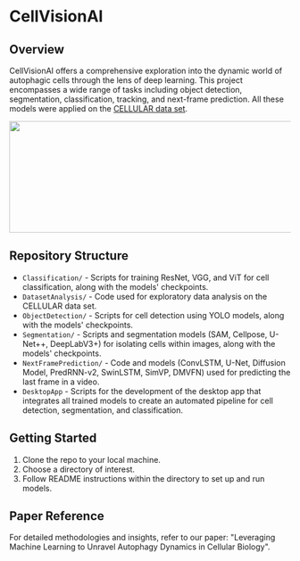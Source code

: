 # CellVisionAI

## Overview
CellVisionAI offers a comprehensive exploration into the dynamic world of autophagic cells through the lens of deep learning. This project encompasses a wide range of tasks including object detection, segmentation, classification, tracking, and next-frame prediction. All these models were applied on the [CELLULAR data set](https://zenodo.org/records/7503365).

<img src="https://drive.google.com/uc?export=download&id=1dYf9vp-Wlz7cnB1rfBjolcDBxBZu8gFB" width="900" height="200"/> 

## Repository Structure
- `Classification/` - Scripts for training ResNet, VGG, and ViT for cell classification, along with the models' checkpoints.
- `DatasetAnalysis/` - Code used for exploratory data analysis on the CELLULAR data set.
- `ObjectDetection/` - Scripts for cell detection using YOLO models, along with the models' checkpoints.
- `Segmentation/` - Scripts and segmentation models (SAM, Cellpose, U-Net++, DeepLabV3+) for isolating cells within images, along with the models' checkpoints.
- `NextFramePrediction/` - Code and models (ConvLSTM, U-Net, Diffusion Model, PredRNN-v2, SwinLSTM, SimVP, DMVFN) used for predicting the last frame in a video.
- `DesktopApp` - Scripts for the development of the desktop app that integrates all trained models to create an automated pipeline for cell detection, segmentation, and classification.

## Getting Started
1. Clone the repo to your local machine.
2. Choose a directory of interest.
3. Follow README instructions within the directory to set up and run models.

## Paper Reference
For detailed methodologies and insights, refer to our paper: "Leveraging Machine Learning to Unravel Autophagy Dynamics in Cellular Biology".

